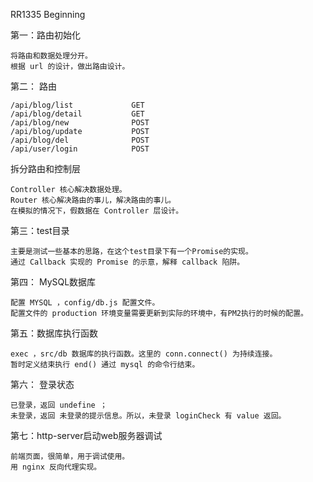 RR1335 Beginning

第一：路由初始化

    将路由和数据处理分开。
    根据 url 的设计，做出路由设计。

第二： 路由

    /api/blog/list             GET    
    /api/blog/detail           GET
    /api/blog/new              POST 
    /api/blog/update           POST
    /api/blog/del              POST
    /api/user/login            POST





拆分路由和控制层

    Controller 核心解决数据处理。
    Router 核心解决路由的事儿，解决路由的事儿。
    在模拟的情况下，假数据在 Controller 层设计。


第三：test目录

    主要是测试一些基本的思路，在这个test目录下有一个Promise的实现。
    通过 Callback 实现的 Promise 的示意，解释 callback 陷阱。


第四： MySQL数据库

    配置 MYSQL ，config/db.js 配置文件。
    配置文件的 production 环境变量需要更新到实际的环境中，有PM2执行的时候的配置。


第五：数据库执行函数

    exec ，src/db 数据库的执行函数。这里的 conn.connect() 为持续连接。
    暂时定义结束执行 end() 通过 mysql 的命令行结束。


第六： 登录状态

    已登录，返回 undefine ；
    未登录，返回 未登录的提示信息。所以，未登录 loginCheck 有 value 返回。

第七：http-server启动web服务器调试

    前端页面，很简单，用于调试使用。
    用 nginx 反向代理实现。

